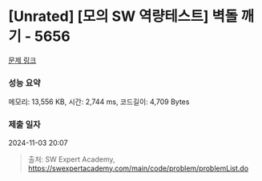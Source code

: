 # [Unrated] [모의 SW 역량테스트] 벽돌 깨기 - 5656 

[문제 링크](https://swexpertacademy.com/main/code/problem/problemDetail.do?contestProbId=AWXRQm6qfL0DFAUo) 

### 성능 요약

메모리: 13,556 KB, 시간: 2,744 ms, 코드길이: 4,709 Bytes

### 제출 일자

2024-11-03 20:07



> 출처: SW Expert Academy, https://swexpertacademy.com/main/code/problem/problemList.do